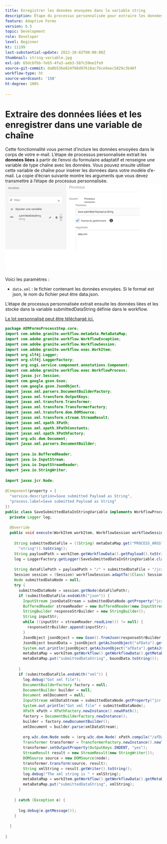 ```yaml
---
title: Enregistrer les données envoyées dans la variable string
description: Étape du processus personnalisée pour extraire les données liées et les enregistrer dans une variable de workflow de type chaîne
feature: Adaptive Forms
version: 6.5
topic: Development
role: Developer
level: Beginner
kt: 11199
last-substantial-update: 2022-10-02T00:00:00Z
thumbnail: string-variable.jpg
exl-id: 65dcbfbb-7eb5-4fa3-aeb3-587c59ee2fe9
source-git-commit: da0b536e824f68d97618ac7bce9aec5829c3b48f
workflow-type: ht
source-wordcount: '158'
ht-degree: 100%

---
```


# Extraire des données liées et les enregistrer dans une variable de chaîne

Cette fonctionnalité vous permet d’inclure les données envoyées dans le corps de votre e-mail. L’étape de processus personnalisée extrait les **données liées** à partir de l’envoi du formulaire adaptatif et renseigne une variable de type chaîne avec les données. Vous pouvez ensuite utiliser cette variable de chaîne pour insérer les données dans votre modèle d’e-mail.
La copie d’écran suivante montre les arguments que vous devez transmettre à l’étape de processus personnalisée.
![process-step](assets/save-submitted-data-string.png)

Voici les paramètres :

* `data.xml` : le fichier contenant les données envoyées. Si le format est json, le nom du fichier peut être data.json.

L’étape de processus personnalisée extrait ensuite les données liées et les stocke dans la variable submittedDataString définie dans le workflow.


[Le lot personnalisé peut être téléchargé ici.](assets/AEMFormsProcessStep.core-1.0.0-SNAPSHOT.jar)

```java
package AEMFormsProcessStep.core;
import com.adobe.granite.workflow.metadata.MetaDataMap;
import com.adobe.granite.workflow.WorkflowException;
import com.adobe.granite.workflow.WorkflowSession;
import com.adobe.granite.workflow.exec.WorkItem;
import org.slf4j.Logger;
import org.slf4j.LoggerFactory;
import org.osgi.service.component.annotations.Component;
import com.adobe.granite.workflow.exec.WorkflowProcess;
import javax.jcr.Session;
import com.google.gson.Gson;
import com.google.gson.JsonObject;
import javax.xml.parsers.DocumentBuilderFactory;
import javax.xml.transform.OutputKeys;
import javax.xml.transform.Transformer;
import javax.xml.transform.TransformerFactory;
import javax.xml.transform.dom.DOMSource;
import javax.xml.transform.stream.StreamResult;
import javax.xml.xpath.XPath;
import javax.xml.xpath.XPathConstants;
import javax.xml.xpath.XPathFactory;
import org.w3c.dom.Document;
import javax.xml.parsers.DocumentBuilder;

import java.io.BufferedReader;
import java.io.InputStream;
import java.io.InputStreamReader;
import java.io.StringWriter;

import javax.jcr.Node;

@Component(property = {
  "service.description=Save submitted Payload as String",
  "process.label=Save submitted Payload as String"
})
public class SaveSubmittedDataInStringVariable implements WorkflowProcess {
  private Logger log;

  @Override
  public void execute(WorkItem workItem, WorkflowSession workflowSession, MetaDataMap metaDataMap) throws WorkflowException {

    String submittedDataFile = ((String) metaDataMap.get("PROCESS_ARGS", (Object)
      "string")).toString();
    String payloadPath = workItem.getWorkflowData().getPayload().toString();
    log = LoggerFactory.getLogger(SaveSubmittedDataInStringVariable.class);

    String dataFilePath = payloadPath + "/" + submittedDataFile + "/jcr:content";
    Session session = (Session) workflowSession.adaptTo((Class) Session.class);
    Node submittedDataNode = null;
    try {
      submittedDataNode = session.getNode(dataFilePath);
      if (submittedDataFile.endsWith("json")) {
        InputStream jsonDataStream = submittedDataNode.getProperty("jcr:data").getBinary().getStream();
        BufferedReader streamReader = new BufferedReader(new InputStreamReader(jsonDataStream, "UTF-8"));
        StringBuilder responseStrBuilder = new StringBuilder();
        String inputStr;
        while ((inputStr = streamReader.readLine()) != null) {
          responseStrBuilder.append(inputStr);
        }
        JsonObject jsonObject = new Gson().fromJson(responseStrBuilder.toString(), JsonObject.class);
        JsonObject boundData = jsonObject.getAsJsonObject("afData").getAsJsonObject("afBoundData").getAsJsonObject("data");
        System.out.println(jsonObject.getAsJsonObject("afData").getAsJsonObject("afBoundData").getAsJsonObject("data"));
        metaDataMap = workItem.getWorkflow().getWorkflowData().getMetaDataMap();
        metaDataMap.put("submittedDataString", boundData.toString());

      }
      if (submittedDataFile.endsWith("xml")) {
        log.debug("Got xml file");
        DocumentBuilderFactory factory = null;
        DocumentBuilder builder = null;
        Document xmlDocument = null;
        InputStream xmlDataStream = submittedDataNode.getProperty("jcr:data").getBinary().getStream();
        System.out.println("Got xml file" + submittedDataNode);
        XPath xPath = XPathFactory.newInstance().newXPath();
        factory = DocumentBuilderFactory.newInstance();
        builder = factory.newDocumentBuilder();
        xmlDocument = builder.parse(xmlDataStream);

        org.w3c.dom.Node node = (org.w3c.dom.Node) xPath.compile("/afData/afBoundData").evaluate(xmlDocument, XPathConstants.NODE);
        Transformer transformer = TransformerFactory.newInstance().newTransformer();
        transformer.setOutputProperty(OutputKeys.INDENT, "yes");
        StreamResult result = new StreamResult(new StringWriter());
        DOMSource source = new DOMSource(node);
        transformer.transform(source, result);
        String xmlString = result.getWriter().toString();
        log.debug("The xml string is " + xmlString);
        metaDataMap = workItem.getWorkflow().getWorkflowData().getMetaDataMap();
        metaDataMap.put("submittedDataString", xmlString);
      }

    } catch (Exception e) {
      
      log.debug(e.getMessage());
    }

  }

}
```
